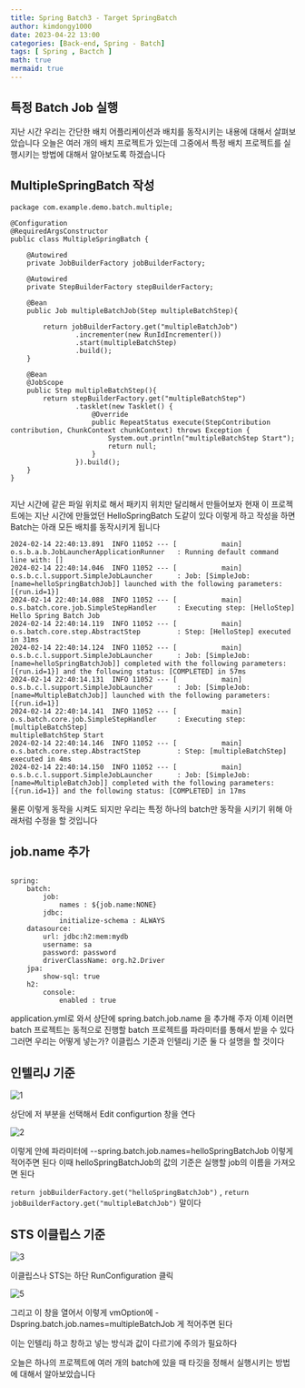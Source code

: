 ```yaml
---
title: Spring Batch3 - Target SpringBatch
author: kimdongy1000
date: 2023-04-22 13:00
categories: [Back-end, Spring - Batch]
tags: [ Spring , Bactch ]
math: true
mermaid: true
---
```


## 특정 Batch Job 실행
지난 시간 우리는 간단한 배치 어플리케이션과 배치를 동작시키는 내용에 대해서 살펴보았습니다 오늘은 여러 개의 배치 프로젝트가 있는데 그중에서 특정 배치 프로젝트를 실행시키는 방법에 대해서 알아보도록 하겠습니다

## MultipleSpringBatch 작성 
```
package com.example.demo.batch.multiple;

@Configuration
@RequiredArgsConstructor
public class MultipleSpringBatch {

    @Autowired
    private JobBuilderFactory jobBuilderFactory;

    @Autowired
    private StepBuilderFactory stepBuilderFactory;

    @Bean
    public Job multipleBatchJob(Step multipleBatchStep){

        return jobBuilderFactory.get("multipleBatchJob")
                .incrementer(new RunIdIncrementer())
                .start(multipleBatchStep)
                .build();
    }

    @Bean
    @JobScope
    public Step multipleBatchStep(){
        return stepBuilderFactory.get("multipleBatchStep")
                .tasklet(new Tasklet() {
                    @Override
                    public RepeatStatus execute(StepContribution contribution, ChunkContext chunkContext) throws Exception {
                        System.out.println("multipleBatchStep Start");
                        return null;
                    }
                }).build();
    }
}


```
지난 시간에 같은 파일 위치로 해서 패키지 위치만 달리해서 만들어보자 현재 이 프로젝트에는 지난 시간에 만들었던 HelloSpringBatch 도같이 있다 이렇게 하고 작성을 하면 Batch는 아래 모든 배치를 동작시키게 됩니다

```
2024-02-14 22:40:13.891  INFO 11052 --- [           main] o.s.b.a.b.JobLauncherApplicationRunner   : Running default command line with: []
2024-02-14 22:40:14.046  INFO 11052 --- [           main] o.s.b.c.l.support.SimpleJobLauncher      : Job: [SimpleJob: [name=helloSpringBatchJob]] launched with the following parameters: [{run.id=1}]
2024-02-14 22:40:14.088  INFO 11052 --- [           main] o.s.batch.core.job.SimpleStepHandler     : Executing step: [HelloStep]
Hello Spring Batch Job
2024-02-14 22:40:14.119  INFO 11052 --- [           main] o.s.batch.core.step.AbstractStep         : Step: [HelloStep] executed in 31ms
2024-02-14 22:40:14.124  INFO 11052 --- [           main] o.s.b.c.l.support.SimpleJobLauncher      : Job: [SimpleJob: [name=helloSpringBatchJob]] completed with the following parameters: [{run.id=1}] and the following status: [COMPLETED] in 57ms
2024-02-14 22:40:14.131  INFO 11052 --- [           main] o.s.b.c.l.support.SimpleJobLauncher      : Job: [SimpleJob: [name=MultipleBatchJob]] launched with the following parameters: [{run.id=1}]
2024-02-14 22:40:14.141  INFO 11052 --- [           main] o.s.batch.core.job.SimpleStepHandler     : Executing step: [multipleBatchStep]
multipleBatchStep Start
2024-02-14 22:40:14.146  INFO 11052 --- [           main] o.s.batch.core.step.AbstractStep         : Step: [multipleBatchStep] executed in 4ms
2024-02-14 22:40:14.150  INFO 11052 --- [           main] o.s.b.c.l.support.SimpleJobLauncher      : Job: [SimpleJob: [name=MultipleBatchJob]] completed with the following parameters: [{run.id=1}] and the following status: [COMPLETED] in 17ms

```

물론 이렇게 동작을 시켜도 되지만 우리는 특정 하나의 batch만 동작을 시키기 위해 아래처럼 수정을 할 것입니다

## job.name 추가 
```

spring:
    batch:
        job:
            names : ${job.name:NONE}
        jdbc:
            initialize-schema : ALWAYS
    datasource:
        url: jdbc:h2:mem:mydb
        username: sa
        password: password
        driverClassName: org.h2.Driver
    jpa:
        show-sql: true
    h2:
        console:
            enabled : true

```
application.yml로 와서 상단에 spring.batch.job.name 을 추가해 주자 이제 이러면 batch 프로젝트는 동적으로 진행할 batch 프로젝트를 파라미터를 통해서 받을 수 있다 그러면 우리는 어떻게 넣는가?
이클립스 기준과 인텔리j 기준 둘 다 설명을 할 것이다

## 인텔리J 기준 

![1](https://github.com/time-kimdongy1000/ImageStore/assets/58513678/3f138b2a-546e-4c78-914f-be12e9c2c2c1)

상단에 저 부분을 선택해서 Edit configurtion 창을 연다

![2](https://github.com/time-kimdongy1000/ImageStore/assets/58513678/b4cf8a8b-f30a-404c-b5ff-1137f00dc180)

이렇게 안에 파라미터에 --spring.batch.job.names=helloSpringBatchJob 이렇게 적어주면 된다 이때 helloSpringBatchJob의 값의 기준은 실행할 job의 이름을 가져오면 된다

`return jobBuilderFactory.get("helloSpringBatchJob")` , `return jobBuilderFactory.get("multipleBatchJob")` 말이다 

## STS 이클립스 기준

![3](https://github.com/time-kimdongy1000/ImageStore/assets/58513678/efc0472e-8d1b-4c4c-88ff-5dc9232dbd2e)

이클립스나 STS는 하단 RunConfiguration 클릭

![5](https://github.com/time-kimdongy1000/ImageStore/assets/58513678/4c075304-dd46-4db9-ae0b-b0df0c5e0e0d)

그리고 이 창을 열어서 이렇게 vmOption에 -Dspring.batch.job.names=multipleBatchJob 게 적어주면 된다

이는 인텔리j 하고 창하고 넣는 방식과 값이 다르기에 주의가 필요하다

오늘은 하나의 프로젝트에 여러 개의 batch에 있을 때 타깃을 정해서 실행시키는 방법에 대해서 알아보았습니다

